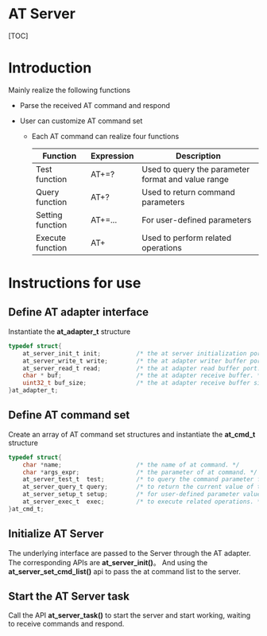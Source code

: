 # AT Server

[TOC]

# Introduction

Mainly realize the following functions

- Parse the received AT command and respond

- User can customize AT command set

   - Each AT command can realize four functions

     | Function | Expression | Description |
     | ---- | ---------- | -------------- |
     | Test function | AT+<x>=? | Used to query the parameter format and value range |
     | Query function | AT+<x>? | Used to return command parameters |
     | Setting function | AT+<x>=... | For user-defined parameters |
     | Execute function | AT+<x> | Used to perform related operations |

# Instructions for use

## Define AT adapter interface
Instantiate the **at_adapter_t** structure
```c
typedef struct{
    at_server_init_t init;          /* the at server initialization port. */
    at_server_write_t write;        /* the at adapter writer buffer port.*/
    at_server_read_t read;          /* the at adapter read buffer port. */
    char * buf;                     /* the at adapter receive buffer. */
    uint32_t buf_size;              /* the at adapter receive buffer size. */
}at_adapter_t;
```

## Define AT command set
Create an array of AT command set structures and instantiate the **at_cmd_t** structure
```c
typedef struct{
    char *name;                     /* the name of at command. */
    char *args_expr;                /* the parameter of at command. */
    at_server_test_t  test;         /* to query the command parameter format and value range. */
    at_server_query_t query;        /* to return the current value of the command parameter. */
    at_server_setup_t setup;        /* for user-defined parameter value. */
    at_server_exec_t  exec;         /* to execute related operations. */
}at_cmd_t;
```

## Initialize AT Server
The underlying interface are passed to the Server through the AT adapter. The corresponding APIs are **at_server_init()**。 And using the **at_server_set_cmd_list()** api to pass the at command list to the server.

## Start the AT Server task
Call the API **at_server_task()** to start the server and start working, waiting to receive commands and respond.
